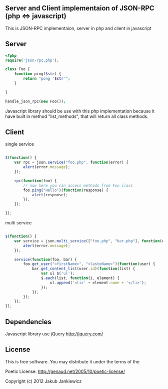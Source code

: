 ## Server and Client implementaion of JSON-RPC (php <=> javascript)

This is JSON-RPC implementaion, server in php and client in javascript

## Server

```php
<?php
require('json-rpc.php');

class Foo {
    function ping($str) {
        return "pong '$str'";
    }

}

handle_json_rpc(new Foo());
```


Javascript library should be use with this php implementation because it have
built in method "list_methods", that will return all class methods.

## Client

single service

```javascript

$(function() {
    var rpc = json.service("foo.php", function(error) {
        alert(error.message);
    });

    rpc(function(foo) {
        // now here you can access methods from Foo class
        foo.ping("Hello")(function(response) {
            alert(response);
        });
    });

});
```

multi service

```javascript

$(function() {
    var service = json.multi_service(["foo.php", "bar.php"], function(error) {
        alert(error.message);
    });

    service(function(foo, bar) {
        foo.get_user("<firstName>", "<lasteName>")(function(user) {
            bar.get_content_list(user.id)(function(list) {
                var ul $('ul');
                $.each(list, function(i, element) {
                    ul.append('<li>' + element.name + '</li>');
                });
            });
        });
    });
});
```

## Dependencies

Javascript library use jQuery <http://jquery.com/>


## License

This is free software. You may distribute it under the terms of the

Poetic License. http://genaud.net/2005/10/poetic-license/

Copyright (c) 2012 Jakub Jankiewicz
